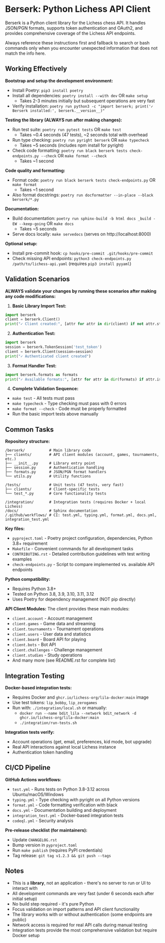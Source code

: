 # Berserk: Python Lichess API Client

Berserk is a Python client library for the Lichess chess API. It handles JSON/PGN formats, supports token authentication and OAuth2, and provides comprehensive coverage of the Lichess API endpoints.

Always reference these instructions first and fallback to search or bash commands only when you encounter unexpected information that does not match the info here.

## Working Effectively

**Bootstrap and setup the development environment:**
- Install Poetry: `pip3 install poetry`
- Install all dependencies: `poetry install --with dev` OR `make setup`  
  - Takes 2-3 minutes initially but subsequent operations are very fast
- Verify installation: `poetry run python3 -c "import berserk; print('✓ Berserk installed:', berserk.__version__)"`

**Testing the library (ALWAYS run after making changes):**
- Run test suite: `poetry run pytest tests` OR `make test`
  - Takes ~0.4 seconds (47 tests), ~2 seconds total with overhead
- Run type checking: `poetry run pyright berserk` OR `make typecheck`
  - Takes ~5 seconds (includes npm install for pyright)  
- Check code formatting: `poetry run black berserk tests check-endpoints.py --check` OR `make format --check`
  - Takes ~1 second

**Code quality and formatting:**
- Format code: `poetry run black berserk tests check-endpoints.py` OR `make format`
  - Takes ~1 second
- Also format docstrings: `poetry run docformatter --in-place --black berserk/*.py`

**Documentation:**
- Build documentation: `poetry run sphinx-build -b html docs _build -EW --keep-going` OR `make docs`
  - Takes ~5 seconds
- Serve docs locally: `make servedocs` (serves on http://localhost:8000)

**Optional setup:**
- Install pre-commit hook: `cp hooks/pre-commit .git/hooks/pre-commit`
- Check missing API endpoints: `python3 check-endpoints.py /path/to/lichess-api.yaml` (requires `pip3 install pyyaml`)

## Validation Scenarios

**ALWAYS validate your changes by running these scenarios after making any code modifications:**

1. **Basic Library Import Test:**
```python
import berserk
client = berserk.Client()
print("✓ Client created:", [attr for attr in dir(client) if not attr.startswith('_')][:5])
```

2. **Authentication Test:**
```python
import berserk
session = berserk.TokenSession('test_token')
client = berserk.Client(session=session)
print("✓ Authenticated client created")
```

3. **Format Handler Test:**
```python
import berserk.formats as formats
print("✓ Available formats:", [attr for attr in dir(formats) if attr.isupper()])
```

4. **Complete Validation Sequence:**
- `make test` - All tests must pass
- `make typecheck` - Type checking must pass with 0 errors
- `make format --check` - Code must be properly formatted
- Run the basic import tests above manually

## Common Tasks

**Repository structure:**
```
/berserk/           # Main library code
├── clients/        # API client modules (account, games, tournaments, etc.)
├── __init__.py     # Library entry point
├── session.py      # Authentication handling
├── formats.py      # JSON/PGN format handlers
└── utils.py        # Utility functions

/tests/             # Unit tests (47 tests, very fast)
├── clients/        # Client-specific tests
└── test_*.py       # Core functionality tests

/integration/       # Integration tests (requires Docker + local Lichess)
/docs/              # Sphinx documentation
/.github/workflows/ # CI: test.yml, typing.yml, format.yml, docs.yml, integration_test.yml
```

**Key files:**
- `pyproject.toml` - Poetry project configuration, dependencies, Python 3.8+ requirement
- `Makefile` - Convenient commands for all development tasks
- `CONTRIBUTING.rst` - Detailed contribution guidelines with test writing examples
- `check-endpoints.py` - Script to compare implemented vs. available API endpoints

**Python compatibility:**
- Requires Python 3.8+
- Tested on Python 3.8, 3.9, 3.10, 3.11, 3.12
- Uses Poetry for dependency management (NOT pip directly)

**API Client Modules:**
The client provides these main modules:
- `client.account` - Account management
- `client.games` - Game data and streaming  
- `client.tournaments` - Tournament operations
- `client.users` - User data and statistics
- `client.board` - Board API for playing
- `client.bots` - Bot API
- `client.challenges` - Challenge management
- `client.studies` - Study operations
- And many more (see README.rst for complete list)

## Integration Testing

**Docker-based integration tests:**
- Requires Docker and `ghcr.io/lichess-org/lila-docker:main` image
- Use test tokens: `lip_bobby`, `lip_zerogames` 
- Run with: `./integration/local.sh` or manually:
  - `docker run --name bdit_lila --network bdit_network -d ghcr.io/lichess-org/lila-docker:main`
  - `./integration/run-tests.sh`

**Integration tests verify:**
- Account operations (get, email, preferences, kid mode, bot upgrade)
- Real API interactions against local Lichess instance
- Authentication token handling

## CI/CD Pipeline

**GitHub Actions workflows:**
- `test.yml` - Runs tests on Python 3.8-3.12 across Ubuntu/macOS/Windows
- `typing.yml` - Type checking with pyright on all Python versions  
- `format.yml` - Code formatting verification with black
- `docs.yml` - Documentation building and deployment
- `integration_test.yml` - Docker-based integration tests
- `codeql.yml` - Security analysis

**Pre-release checklist (for maintainers):**
- Update `CHANGELOG.rst`
- Bump version in `pyproject.toml`
- Run `make publish` (requires PyPI credentials)
- Tag release: `git tag v1.2.3 && git push --tags`

## Notes

- This is a **library**, not an application - there's no server to run or UI to interact with
- All development commands are very fast (under 6 seconds each after initial setup)
- No build step required - it's pure Python
- Focus validation on import patterns and API client functionality
- The library works with or without authentication (some endpoints are public)
- Network access is required for real API calls during manual testing
- Integration tests provide the most comprehensive validation but require Docker setup